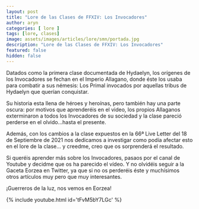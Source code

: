 ```yaml
---
layout: post
title: "Lore de las Clases de FFXIV: Los Invocadores"
author: aryn
categories: [ lore ]
tags: [lore, clases]
image: assets/images/articles/lore/smn/portada.jpg
description: "Lore de las Clases de FFXIV: Los Invocadores"
featured: false
hidden: false
---
```


Datados como la primera clase documentada de Hydaelyn, los orígenes de los Invocadores se fechan en el Imperio Allagano, donde éste los usaba para combatir a sus némesis: Los Primal invocados por aquellas tribus de Hydaelyn que querían conquistar.

Su historia esta llena de héroes y heroínas, pero también hay una parte oscura: por motivos que aprenderéis en el video, los propios Allaganos exterminaron a todos los Invocadores de su sociedad y la clase pareció perderse en el olvido…hasta el presente.

Además, con los cambios a la clase expuestos en la 66ª Live Letter del 18 de Septiembre de 2021 nos dedicamos a investigar como podía afectar esto en el lore de la clase… y creedme, creo que os sorprenderá el resultado.

Si queréis aprender más sobre los Invocadores, pasaos por el canal de Youtube y decidme que os ha parecido el vídeo. 
Y no olvidéis seguir a la Gaceta Eorzea en Twitter, ya que si no os perderéis éste y muchísimos otros artículos muy pero que muy interesantes.

¡Guerreros de la luz, nos vemos en Eorzea!

{% include youtube.html id='tFvM5bY7LGc' %}